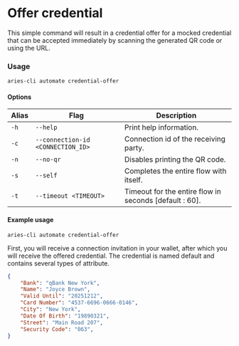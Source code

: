 # Offer credential

This simple command will result in a credential offer for a mocked credential that can be accepted immediately by scanning the generated QR code or using the URL.&#x20;

### Usage

```
aries-cli automate credential-offer
```

#### Options

| Alias | Flag                              | Description                                             |
| ----- | --------------------------------- | ------------------------------------------------------- |
| `-h`  | `--help`                          | Print help information.                                 |
| `-c`  | `--connection-id <CONNECTION_ID>` | Connection id of the receiving party.                   |
| `-n`  | `--no-qr`                         | Disables printing the QR code.                          |
| `-s`  | `--self`                          | Completes the entire flow with itself.                  |
| `-t`  | `--timeout <TIMEOUT>`             | Timeout for the entire flow in seconds \[default : 60]. |



#### Example usage

```
aries-cli automate credential-offer
```

First, you will receive a connection invitation in your wallet, after which you will receive the offered credential. The credential is named default and contains several types of attribute.&#x20;

```json
{
    "Bank": "qBank New York",
    "Name": "Joyce Brown",
    "Valid Until": "20251212",
    "Card Number": "4537-6696-0666-0146",
    "City": "New York",
    "Date Of Birth": "19890321",
    "Street": "Main Road 207",
    "Security Code": "063",
}

```


